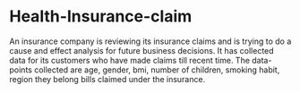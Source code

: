 # Health-Insurance-claim
An insurance company is reviewing its insurance claims  and is trying to do a cause and effect analysis for future business decisions. It has collected data for its customers who have made claims till recent time. The data-points collected are age, gender, bmi, number of children, smoking habit, region they belong bills claimed under the insurance.
